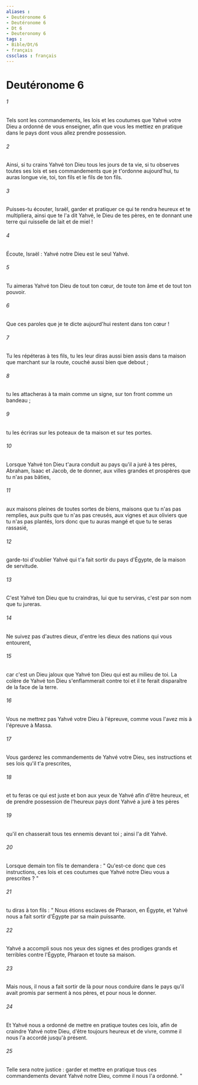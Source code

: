 ```yaml
---
aliases : 
- Deutéronome 6
- Deutéronome 6
- Dt 6
- Deuteronomy 6
tags : 
- Bible/Dt/6
- français
cssclass : français
---
```


# Deutéronome 6

###### 1
Tels sont les commandements, les lois et les coutumes que Yahvé votre Dieu a ordonné de vous enseigner, afin que vous les mettiez en pratique dans le pays dont vous allez prendre possession. 
###### 2
Ainsi, si tu crains Yahvé ton Dieu tous les jours de ta vie, si tu observes toutes ses lois et ses commandements que je t'ordonne aujourd'hui, tu auras longue vie, toi, ton fils et le fils de ton fils. 
###### 3
Puisses-tu écouter, Israël, garder et pratiquer ce qui te rendra heureux et te multipliera, ainsi que te l'a dit Yahvé, le Dieu de tes pères, en te donnant une terre qui ruisselle de lait et de miel ! 
###### 4
Écoute, Israël : Yahvé notre Dieu est le seul Yahvé. 
###### 5
Tu aimeras Yahvé ton Dieu de tout ton cœur, de toute ton âme et de tout ton pouvoir. 
###### 6
Que ces paroles que je te dicte aujourd'hui restent dans ton cœur ! 
###### 7
Tu les répéteras à tes fils, tu les leur diras aussi bien assis dans ta maison que marchant sur la route, couché aussi bien que debout ; 
###### 8
tu les attacheras à ta main comme un signe, sur ton front comme un bandeau ; 
###### 9
tu les écriras sur les poteaux de ta maison et sur tes portes. 
###### 10
Lorsque Yahvé ton Dieu t'aura conduit au pays qu'il a juré à tes pères, Abraham, Isaac et Jacob, de te donner, aux villes grandes et prospères que tu n'as pas bâties, 
###### 11
aux maisons pleines de toutes sortes de biens, maisons que tu n'as pas remplies, aux puits que tu n'as pas creusés, aux vignes et aux oliviers que tu n'as pas plantés, lors donc que tu auras mangé et que tu te seras rassasié, 
###### 12
garde-toi d'oublier Yahvé qui t'a fait sortir du pays d'Égypte, de la maison de servitude. 
###### 13
C'est Yahvé ton Dieu que tu craindras, lui que tu serviras, c'est par son nom que tu jureras. 
###### 14
Ne suivez pas d'autres dieux, d'entre les dieux des nations qui vous entourent, 
###### 15
car c'est un Dieu jaloux que Yahvé ton Dieu qui est au milieu de toi. La colère de Yahvé ton Dieu s'enflammerait contre toi et il te ferait disparaître de la face de la terre. 
###### 16
Vous ne mettrez pas Yahvé votre Dieu à l'épreuve, comme vous l'avez mis à l'épreuve à Massa. 
###### 17
Vous garderez les commandements de Yahvé votre Dieu, ses instructions et ses lois qu'il t'a prescrites, 
###### 18
et tu feras ce qui est juste et bon aux yeux de Yahvé afin d'être heureux, et de prendre possession de l'heureux pays dont Yahvé a juré à tes pères 
###### 19
qu'il en chasserait tous tes ennemis devant toi ; ainsi l'a dit Yahvé. 
###### 20
Lorsque demain ton fils te demandera : " Qu'est-ce donc que ces instructions, ces lois et ces coutumes que Yahvé notre Dieu vous a prescrites ? " 
###### 21
tu diras à ton fils : " Nous étions esclaves de Pharaon, en Égypte, et Yahvé nous a fait sortir d'Égypte par sa main puissante. 
###### 22
Yahvé a accompli sous nos yeux des signes et des prodiges grands et terribles contre l'Égypte, Pharaon et toute sa maison. 
###### 23
Mais nous, il nous a fait sortir de là pour nous conduire dans le pays qu'il avait promis par serment à nos pères, et pour nous le donner. 
###### 24
Et Yahvé nous a ordonné de mettre en pratique toutes ces lois, afin de craindre Yahvé notre Dieu, d'être toujours heureux et de vivre, comme il nous l'a accordé jusqu'à présent. 
###### 25
Telle sera notre justice : garder et mettre en pratique tous ces commandements devant Yahvé notre Dieu, comme il nous l'a ordonné. " 
